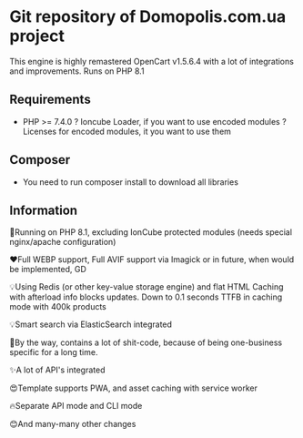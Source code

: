 # Git repository of Domopolis.com.ua project

This engine is highly remastered OpenCart v1.5.6.4 with a lot of integrations and improvements. Runs on PHP 8.1

Requirements
------------

*   PHP >= 7.4.0
?   Ioncube Loader, if you want to use encoded modules
?   Licenses for encoded modules, it you want to use them

Composer
------------

* You need to run composer install to download all libraries


Information
------------

🚀Running on PHP 8.1, excluding IonCube protected modules (needs special nginx/apache configuration)

❤️Full WEBP support, Full AVIF support via Imagick or in future, when would be implemented, GD

💡Using Redis (or other key-value storage engine) and flat HTML Caching with afterload info blocks updates. Down to 0.1 seconds TTFB in caching mode with 400k products

💡Smart search via ElasticSearch integrated

🤣By the way, contains a lot of shit-code, because of being one-business specific for a long time.

✨A lot of API's integrated

😍Template supports PWA, and asset caching with service worker

🔥Separate API mode and CLI mode

😊And many-many other changes

